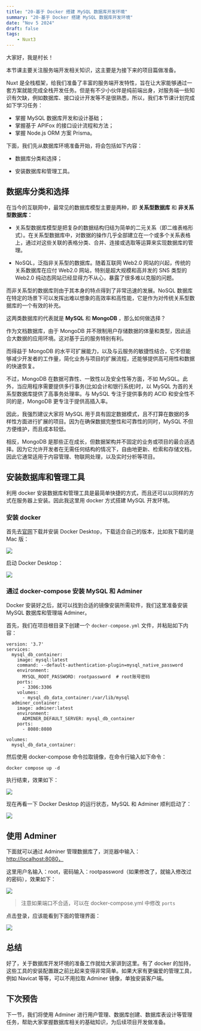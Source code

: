 ```yaml
---
title: "20-基于 Docker 搭建 MySQL 数据库开发环境"
summary: "20-基于 Docker 搭建 MySQL 数据库开发环境"
date: "Nov 5 2024"
draft: false
tags:
    - Nuxt3
---
```


大家好，我是村长！

本节课主要关注服务端开发相关知识，这主要是为接下来的项目篇做准备。

Nuxt
是全栈框架，给我们准备了丰富的服务端开发特性，旨在让大家能够通过一套方案就能完成全栈开发任务。但是有不少小伙伴是纯前端出身，对服务端一些知识有欠缺，例如数据库、接口设计开发等不是很熟悉，所以，我们本节课计划完成如下学习任务：

  * 掌握 MySQL 数据库开发和设计基础；
  * 掌握基于 APIFox 的接口设计流程和方法；
  * 掌握 Node.js ORM 方案 Prisma。

下面，我们先从数据库环境准备开始，将会包括如下内容：

  * 数据库分类和选择；

  * 安装数据库和管理工具。

## 数据库分类和选择

在当今的互联网中，最常见的数据库模型主要是两种，即 **关系型数据库** 和 **非关系型数据库：**

  * 关系型数据库模型是把复杂的数据结构归结为简单的二元关系（即二维表格形式）。在关系型数据库中，对数据的操作几乎全部建立在一个或多个关系表格上，通过对这些关联的表格分类、合并、连接或选取等运算来实现数据库的管理。

  * NoSQL，泛指非关系型的数据库。随着互联网 Web2.0 网站的兴起，传统的关系数据库在应付 Web2.0 网站，特别是超大规模和高并发的 SNS 类型的 Web2.0 纯动态网站已经显得力不从心，暴露了很多难以克服的问题。

而非关系型的数据库则由于其本身的特点得到了非常迅速的发展。NoSQL
数据库在特定的场景下可以发挥出难以想象的高效率和高性能，它是作为对传统关系型数据库的一个有效的补充。

这两类数据库的代表就是 **MySQL** 和 **MongoDB** ，那么如何做选择？

作为文档数据库，由于 MongoDB 并不限制用户存储数据的体量和类型，因此适合大数据的应用环境。这对基于云的服务特别有利。

而得益于 MongoDB
的水平可扩展能力，以及与云服务的敏捷性结合，它不但能够减少开发者的工作量，简化业务与项目的扩展流程，还能够提供高可用性和数据的快速恢复。

不过，MongoDB 在数据可靠性、一致性以及安全性等方面，不如 MySQL。此外，当应用程序需要提供多行事务(比如会计和银行系统)时，以 MySQL
为首的关系型数据库提供了高事务处理率。与 MySQL 专注于提供事务的 ACID 和安全性不同的是，MongoDB 更专注于提供高插入率。

因此，我强烈建议大家将 MySQL 用于具有固定数据模式，且不打算在数据的多样性方面进行扩展的项目。因为在确保数据完整性和可靠性的同时，MySQL
不但方便维护，而且成本较低。

相反，MongoDB
是那些正在成长，但数据架构并不固定的业务或项目的最合适选择。因为它允许开发者在无需任何结构的情况下，自由地更新、检索和存储文档，因此它通常适用于内容管理、物联网处理，以及实时分析等项目。

## 安装数据库和管理工具

利用 docker 安装数据库和管理工具是最简单快捷的方式，而且还可以以同样的方式在服务器上安装。因此我这里用 docker 方式搭建 MySQL
开发环境。

### 安装 docker

首先去[官网](https://www.docker.com/)下载并安装 Docker Desktop，下载适合自己的版本，比如我下载的是 Mac 版：

![](img\20\1.image)

启动 Docker Desktop：

![](img\20\2.image)

### 通过 docker-compose 安装 MySQL 和 Adminer

Docker 安装好之后，就可以找到合适的镜像安装所需软件，我们这里准备安装 MySQL 数据库和管理端 Adminer。

首先，我们在项目根目录下创建一个 `docker-compose.yml` 文件，并粘贴如下内容：

    
    
    version: '3.7'
    services:
      mysql_db_container:
        image: mysql:latest
        command: --default-authentication-plugin=mysql_native_password
        environment:
          MYSQL_ROOT_PASSWORD: rootpassword  # root账号密码
        ports:
          - 3306:3306
        volumes:
          - mysql_db_data_container:/var/lib/mysql
      adminer_container:
        image: adminer:latest
        environment:
          ADMINER_DEFAULT_SERVER: mysql_db_container
        ports:
          - 8080:8080
    
    volumes:
      mysql_db_data_container:
    

然后使用 docker-compose 命令拉取镜像，在命令行输入如下命令：

    
    
    docker compose up -d
    

执行结束，效果如下：

![](img\20\3.image)

现在再看一下 Docker Desktop 的运行状态，MySQL 和 Adminer 顺利启动了：

![](img\20\4.image)

## 使用 Adminer

下面就可以通过 Adminer
管理数据库了，浏览器中输入：[http://localhost:8080，](http://localhost:8080%EF%BC%8C)

这里用户名输入：root，密码输入：rootpassword（如果修改了，就输入修改过的密码），效果如下：

![](img\20\5.image)

> 注意如果端口不合适，可以在 docker-compose.yml 中修改 `ports`

点击登录，应该能看到下面的管理界面：

![](img\20\6.image)

## 总结

好了，关于数据库开发环境的准备工作就给大家讲到这里。有了 docker 的加持，这些工具的安装配置跟之前比起来变得非常简单。如果大家有更偏爱的管理工具，例如
Navicat 等等，可以不用拉取 Adminer 镜像，单独安装客户端。

## 下次预告

下一节，我们将使用 Adminer 进行用户管理、数据库创建、数据库表设计等管理任务，帮助大家掌握数据库相关的基础知识，为后续项目开发做准备。

